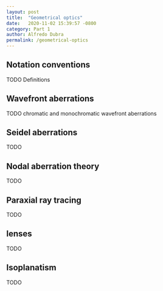 ```yaml
---
layout: post
title:  "Geometrical optics"
date:   2020-11-02 15:39:57 -0800
category: Part 1
author: Alfredo Dubra
permalink: /geometrical-optics
---
```


## Notation conventions

TODO Definitions

## Wavefront aberrations

TODO chromatic and monochromatic wavefront aberrations


## Seidel aberrations

TODO

## Nodal aberration theory

TODO

## Paraxial ray tracing

TODO

## lenses

TODO

## Isoplanatism

TODO
